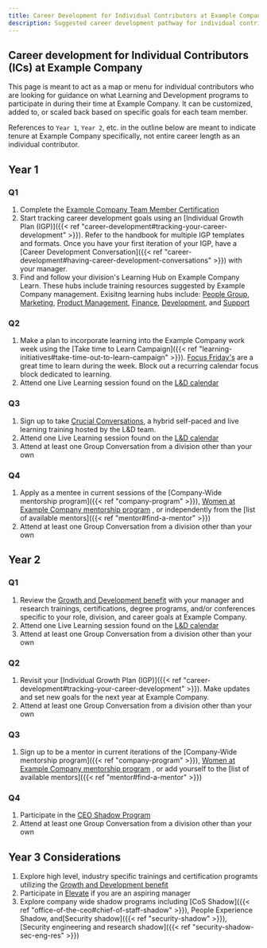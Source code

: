 ```yaml
---
title: Career Development for Individual Contributors at Example Company
description: Suggested career development pathway for individual contributors at Example Company
---
```


## Career development for Individual Contributors (ICs) at Example Company

This page is meant to act as a map or menu for individual contributors who are looking for guidance on what Learning and Development programs to participate in during their time at Example Company. It can be customized, added to, or scaled back based on specific goals for each team member.

References to `Year 1`, `Year 2`, etc. in the outline below are meant to indicate tenure at Example Company specifically, not entire career length as an individual contributor.

## Year 1

### Q1

1. Complete the [Example Company Team Member Certification](https://example_company.edcast.com/pathways/example_company-team-members-certification-this)
1. Start tracking career development goals using an [Individual Growth Plan (IGP)]({{< ref "career-development#tracking-your-career-development" >}}). Refer to the handbook for multiple IGP templates and formats. Once you have your first iteration of your IGP, have a [Career Development Conversation]({{< ref "career-development#having-career-development-conversations" >}}) with your manager.
1. Find and follow your division's Learning Hub on Example Company Learn. These hubs include training resources suggested by Example Company management. Exisitng learning hubs include: [People Group](https://example_company.edcast.com/channel/people-group-learning-hub), [Marketing](https://example_company.edcast.com/channel/example_company-marketing-learning-hub), [Product Management](https://example_company.edcast.com/channel/example_company-product-team-learning-hub]), [Finance](https://example_company.edcast.com/channel/example_company-finance-learning-hub), [Development](https://example_company.edcast.com/channel/example_company-development-learning-hub), and [Support](https://example_company.edcast.com/channel/example_company-support-team-professional-development)

### Q2

1. Make a plan to incorporate learning into the Example Company work week using the [Take time to Learn Campaign]({{< ref "learning-initiatives#take-time-out-to-learn-campaign" >}}). [Focus Friday's](/handbook/communication/#focus-fridays) are a great time to learn during the week. Block out a recurring calendar focus block dedicated to learning.
1. Attend one Live Learning session found on the [L&D calendar](/handbook/people-group/learning-and-development#fy23-learning--development-calendar)

### Q3

1. Sign up to take [Crucial Conversations](/handbook/people-group/learning-and-development/learning-initiatives/crucial-conversations), a hybrid self-paced and live learning training hosted by the L&D team.
1. Attend one Live Learning session found on the [L&D calendar](/handbook/people-group/learning-and-development#fy23-learning--development-calendar)
1. Attend at least one Group Conversation from a division other than your own

### Q4

1. Apply as a mentee in current sessions of the [Company-Wide mentorship program]({{< ref "company-program" >}}), [Women at Example Company mentorship program](/handbook/company/culture/inclusion/tmrg-example_company-women/mentorship-program/) , or independently from the [list of available mentors]({{< ref "mentor#find-a-mentor" >}})
1. Attend at least one Group Conversation from a division other than your own

## Year 2

### Q1

1. Review the [Growth and Development benefit](/handbook/total-rewards/benefits/general-and-entity-benefits/growth-and-development) with your manager and research trainings, certifications, degree programs, and/or conferences specific to your role, division, and career goals at Example Company.
1. Attend one Live Learning session found on the [L&D calendar](/handbook/people-group/learning-and-development#fy23-learning--development-calendar)
1. Attend at least one Group Conversation from a division other than your own

### Q2

1. Revisit your [Individual Growth Plan (IGP)]({{< ref "career-development#tracking-your-career-development" >}}). Make updates and set new goals for the next year at Example Company.
1. Attend at least one Group Conversation from a division other than your own

### Q3

1. Sign up to be a mentor in current iterations of the [Company-Wide mentorship program]({{< ref "company-program" >}}), [Women at Example Company mentorship program](/handbook/company/culture/inclusion/tmrg-example_company-women/mentorship-program/) , or add yourself to the [list of available mentors]({{< ref "mentor#find-a-mentor" >}})

### Q4

1. Participate in the [CEO Shadow Program](/handbook/ceo/shadow)
1. Attend at least one Group Conversation from a division other than your own

## Year 3 Considerations

1. Explore high level, industry specific trainings and certification programts utilizing the [Growth and Development benefit](/handbook/total-rewards/benefits/general-and-entity-benefits/growth-and-development)
1. Participate in [Elevate](/handbook/people-group/learning-and-development/elevate-programs/) if you are an aspiring manager
1. Explore company wide shadow programs including [CoS Shadow]({{< ref "office-of-the-ceo#chief-of-staff-shadow" >}}), People Experience Shadow, and[Security shadow]({{< ref "security-shadow" >}}), [Security engineering and research shadow]({{< ref "security-shadow-sec-eng-res" >}})

